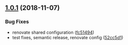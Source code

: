## [1.0.1](https://github.com/mike-north/json-typescript/compare/v1.0.0...v1.0.1) (2018-11-07)


### Bug Fixes

* renovate shared configuration ([fc51494](https://github.com/mike-north/json-typescript/commit/fc51494))
* test fixes, semantic release, renovate config ([52cc5d1](https://github.com/mike-north/json-typescript/commit/52cc5d1))
